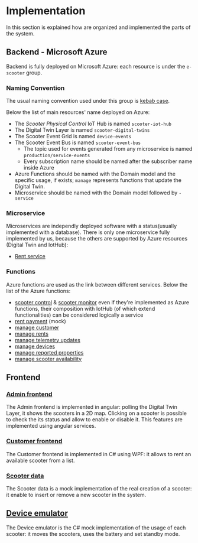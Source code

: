 # Implementation

In this section is explained how are organized and implemented the parts of the system.

## Backend - Microsoft Azure

Backend is fully deployed on Microsoft Azure: each resource is under the `e-scooter` group.

### Naming Convention

The usual naming convention used under this group is [kebab case](https://en.wikipedia.org/wiki/Letter_case#Special_case_styles).

Below the list of main resources' name deployed on Azure:

- The *Scooter Physical Control* IoT Hub is named `scooter-iot-hub`
- The Digital Twin Layer is named `scooter-digital-twins`
- The Scooter Event Grid is named `device-events`
- The Scooter Event Bus is named `scooter-event-bus`
    - The topic used for events generated from any microservice is named `production/service-events`
    - Every subscription name should be named after the subscriber name inside Azure
- Azure Functions should be named with the Domain model and the specific usage, if exists; `manage` represents functions that update the Digital Twin.
- Microservice should be named with the Domain model followed by `-service`

### Microservice

Microservices are independly deployed software with a status(usually implemented with a database).
There is only one microservice fully implemented by us, because the others are supported by Azure resources (Digital Twin and IotHub):

- [Rent service](https://github.com/e-scooter-2077/rent-service)

### Functions

Azure functions are used as the link between different services.
Below the list of the Azure functions:

- [scooter control](https://github.com/e-scooter-2077/scooter-control) & [scooter monitor](https://github.com/e-scooter-2077/scooter-monitor) even if they're implemented as Azure functions, their composition with IotHub (of which extend functionalities) can be considered logically a service
- [rent payment](https://github.com/e-scooter-2077/rent-payment.mock) (mock)
- [manage customer](https://github.com/e-scooter-2077/customer.manage-customers)
- [manage rents](https://github.com/e-scooter-2077/rent.manage-rents)
- [manage telemetry updates](https://github.com/e-scooter-2077/scooter-monitor.manage-telemetry-updates)
- [manage devices](https://github.com/e-scooter-2077/scooter-physical-control.manage-devices)
- [manage reported properties](https://github.com/e-scooter-2077/scooter-monitor.manage-reported-properties)
- [manage scooter availability](https://github.com/e-scooter-2077/rent.manage-scooter-availability)

## Frontend

### [Admin frontend](https://github.com/e-scooter-2077/admin-frontend)

The Admin frontend is implemented in angular: polling the Digital Twin Layer, it shows the scooters in a 2D map.
Clicking on a scooter is possible to check the its status and allow to enable or disable it.
This features are implemented using angular services.

### [Customer frontend](https://github.com/e-scooter-2077/customer-frontend)

The Customer frontend is implemented in C# using WPF: it allows to rent an available scooter from a list.

### [Scooter data](https://github.com/e-scooter-2077/scooter-data.mock)

The Scooter data is a mock implementation of the real creation of a scooter: it enable to insert or remove a new scooter in the system.

## [Device emulator](https://github.com/e-scooter-2077/device-emulator)

The Device emulator is the C# mock implementation of the usage of each scooter: it moves the scooters, uses the battery and set standby mode.
